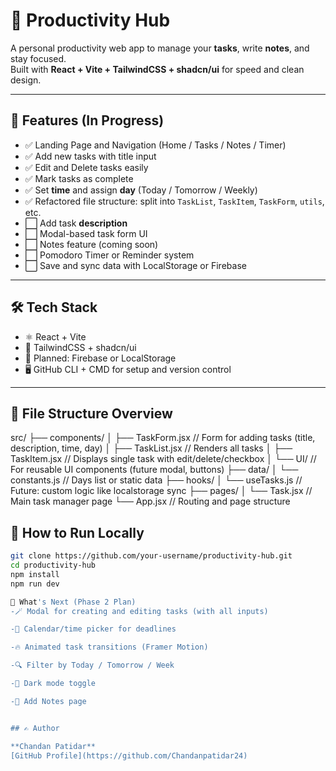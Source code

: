 # 🧠 Productivity Hub

A personal productivity web app to manage your **tasks**, write **notes**, and stay focused.  
Built with **React + Vite + TailwindCSS + shadcn/ui** for speed and clean design.

---

## 🌟 Features (In Progress)

- ✅ Landing Page and Navigation (Home / Tasks / Notes / Timer)
- ✅ Add new tasks with title input
- ✅ Edit and Delete tasks easily
- ✅ Mark tasks as complete
- ✅ Set **time** and assign **day** (Today / Tomorrow / Weekly)
- ✅ Refactored file structure: split into `TaskList`, `TaskItem`, `TaskForm`, `utils`, etc.
- ⬜ Add task **description**
- ⬜ Modal-based task form UI
- ⬜ Notes feature (coming soon)
- ⬜ Pomodoro Timer or Reminder system
- ⬜ Save and sync data with LocalStorage or Firebase

---

## 🛠 Tech Stack

- ⚛️ React + Vite
- 🎨 TailwindCSS + shadcn/ui
- 💾 Planned: Firebase or LocalStorage
- 🖥️ GitHub CLI + CMD for setup and version control

---

## 📁 File Structure Overview
src/
├── components/
│ ├── TaskForm.jsx // Form for adding tasks (title, description, time, day)
│ ├── TaskList.jsx // Renders all tasks
│ ├── TaskItem.jsx // Displays single task with edit/delete/checkbox
│ └── UI/ // For reusable UI components (future modal, buttons)
├── data/
│ └── constants.js // Days list or static data
├── hooks/
│ └── useTasks.js // Future: custom logic like localstorage sync
├── pages/
│ └── Task.jsx // Main task manager page
└── App.jsx // Routing and page structure


## 🚀 How to Run Locally

```bash
git clone https://github.com/your-username/productivity-hub.git
cd productivity-hub
npm install
npm run dev

🧪 What's Next (Phase 2 Plan)
-🪄 Modal for creating and editing tasks (with all inputs)

-📅 Calendar/time picker for deadlines

-🔥 Animated task transitions (Framer Motion)

-🔍 Filter by Today / Tomorrow / Week

-🌙 Dark mode toggle

-📝 Add Notes page


## ✍️ Author

**Chandan Patidar**  
[GitHub Profile](https://github.com/Chandanpatidar24)  
